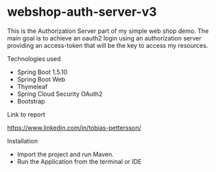 # webshop-auth-server-v3
This is the Authorization Server part of my simple web shop demo. The main goal is to achieve an oauth2 login
using an authorization server providing an access-token that will be the key to access my resources.

Technologies used
- Spring Boot 1.5.10
- Spring Boot Web
- Thymeleaf
- Spring Cloud Security OAuth2
- Bootstrap


Link to report

https://www.linkedin.com/in/tobias-pettersson/

Installation
- Import the project and run Maven. 
- Run the Application from the terminal or IDE
